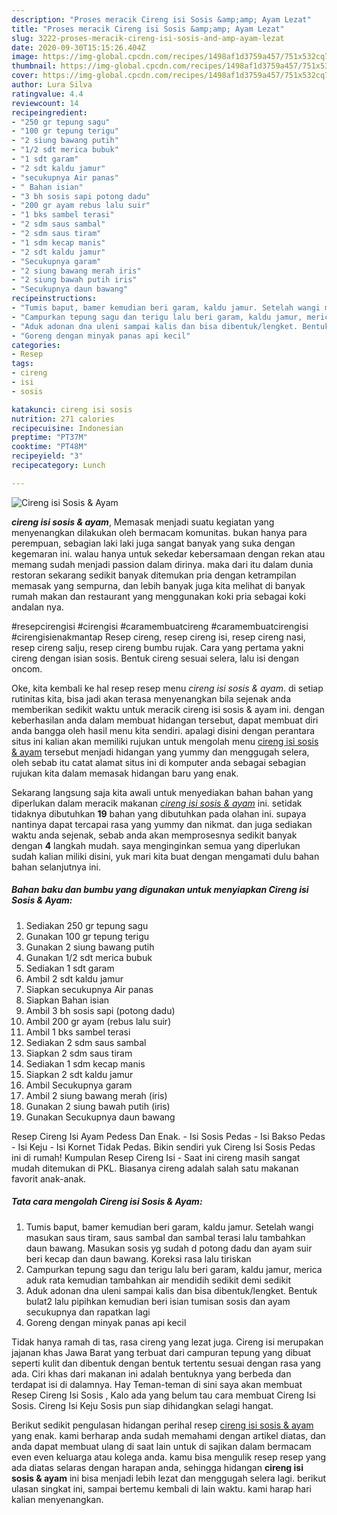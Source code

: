 ```yaml
---
description: "Proses meracik Cireng isi Sosis &amp;amp; Ayam Lezat"
title: "Proses meracik Cireng isi Sosis &amp;amp; Ayam Lezat"
slug: 3222-proses-meracik-cireng-isi-sosis-and-amp-ayam-lezat
date: 2020-09-30T15:15:26.404Z
image: https://img-global.cpcdn.com/recipes/1498af1d3759a457/751x532cq70/cireng-isi-sosis-ayam-foto-resep-utama.jpg
thumbnail: https://img-global.cpcdn.com/recipes/1498af1d3759a457/751x532cq70/cireng-isi-sosis-ayam-foto-resep-utama.jpg
cover: https://img-global.cpcdn.com/recipes/1498af1d3759a457/751x532cq70/cireng-isi-sosis-ayam-foto-resep-utama.jpg
author: Lura Silva
ratingvalue: 4.4
reviewcount: 14
recipeingredient:
- "250 gr tepung sagu"
- "100 gr tepung terigu"
- "2 siung bawang putih"
- "1/2 sdt merica bubuk"
- "1 sdt garam"
- "2 sdt kaldu jamur"
- "secukupnya Air panas"
- " Bahan isian"
- "3 bh sosis sapi potong dadu"
- "200 gr ayam rebus lalu suir"
- "1 bks sambel terasi"
- "2 sdm saus sambal"
- "2 sdm saus tiram"
- "1 sdm kecap manis"
- "2 sdt kaldu jamur"
- "Secukupnya garam"
- "2 siung bawang merah iris"
- "2 siung bawah putih iris"
- "Secukupnya daun bawang"
recipeinstructions:
- "Tumis baput, bamer kemudian beri garam, kaldu jamur. Setelah wangi masukan saus tiram, saus sambal dan sambal terasi lalu tambahkan daun bawang. Masukan sosis yg sudah d potong dadu dan ayam suir beri kecap dan daun bawang. Koreksi rasa lalu tiriskan"
- "Campurkan tepung sagu dan terigu lalu beri garam, kaldu jamur, merica aduk rata kemudian tambahkan air mendidih sedikit demi sedikit"
- "Aduk adonan dna uleni sampai kalis dan bisa dibentuk/lengket. Bentuk bulat2 lalu pipihkan kemudian beri isian tumisan sosis dan ayam secukupnya dan rapatkan lagi"
- "Goreng dengan minyak panas api kecil"
categories:
- Resep
tags:
- cireng
- isi
- sosis

katakunci: cireng isi sosis 
nutrition: 271 calories
recipecuisine: Indonesian
preptime: "PT37M"
cooktime: "PT48M"
recipeyield: "3"
recipecategory: Lunch

---
```



![Cireng isi Sosis &amp; Ayam](https://img-global.cpcdn.com/recipes/1498af1d3759a457/751x532cq70/cireng-isi-sosis-ayam-foto-resep-utama.jpg)

<b><i>cireng isi sosis &amp; ayam</i></b>, Memasak menjadi suatu kegiatan yang menyenangkan dilakukan oleh bermacam komunitas. bukan hanya para perempuan, sebagian laki laki juga sangat banyak yang suka dengan kegemaran ini. walau hanya untuk sekedar kebersamaan dengan rekan atau memang sudah menjadi passion dalam dirinya. maka dari itu dalam dunia restoran sekarang sedikit banyak ditemukan pria dengan ketrampilan memasak yang sempurna, dan lebih banyak juga kita melihat di banyak rumah makan dan restaurant yang menggunakan koki pria sebagai koki andalan nya.

#resepcirengisi #cirengisi #caramembuatcireng #caramembuatcirengisi #cirengisienakmantap Resep cireng, resep cireng isi, resep cireng nasi, resep cireng salju, resep cireng bumbu rujak. Cara yang pertama yakni cireng dengan isian sosis. Bentuk cireng sesuai selera, lalu isi dengan oncom.

Oke, kita kembali ke hal resep resep menu <i>cireng isi sosis &amp; ayam</i>. di setiap rutinitas kita, bisa jadi akan terasa menyenangkan bila sejenak anda memberikan sedikit waktu untuk meracik cireng isi sosis &amp; ayam ini. dengan keberhasilan anda dalam membuat hidangan tersebut, dapat membuat diri anda bangga oleh hasil menu kita sendiri. apalagi disini dengan perantara situs ini kalian akan memiliki rujukan untuk mengolah menu <u>cireng isi sosis &amp; ayam</u> tersebut menjadi hidangan yang yummy dan menggugah selera, oleh sebab itu catat alamat situs ini di komputer anda sebagai sebagian rujukan kita dalam memasak hidangan baru yang enak.


Sekarang langsung saja kita awali untuk menyediakan bahan bahan yang diperlukan dalam meracik makanan <u><i>cireng isi sosis &amp; ayam</i></u> ini. setidak tidaknya dibutuhkan <b>19</b> bahan yang dibutuhkan pada olahan ini. supaya nantinya dapat tercapai rasa yang yummy dan nikmat. dan juga sediakan waktu anda sejenak, sebab anda akan memprosesnya sedikit banyak dengan <b>4</b> langkah mudah. saya menginginkan semua yang diperlukan sudah kalian miliki disini, yuk mari kita buat dengan mengamati dulu bahan bahan selanjutnya ini.

<!--inarticleads1-->

##### Bahan baku dan bumbu yang digunakan untuk menyiapkan Cireng isi Sosis &amp; Ayam:

1. Sediakan 250 gr tepung sagu
1. Gunakan 100 gr tepung terigu
1. Gunakan 2 siung bawang putih
1. Gunakan 1/2 sdt merica bubuk
1. Sediakan 1 sdt garam
1. Ambil 2 sdt kaldu jamur
1. Siapkan secukupnya Air panas
1. Siapkan  Bahan isian
1. Ambil 3 bh sosis sapi (potong dadu)
1. Ambil 200 gr ayam (rebus lalu suir)
1. Ambil 1 bks sambel terasi
1. Sediakan 2 sdm saus sambal
1. Siapkan 2 sdm saus tiram
1. Sediakan 1 sdm kecap manis
1. Siapkan 2 sdt kaldu jamur
1. Ambil Secukupnya garam
1. Ambil 2 siung bawang merah (iris)
1. Gunakan 2 siung bawah putih (iris)
1. Gunakan Secukupnya daun bawang


Resep Cireng Isi Ayam Pedess Dan Enak. - Isi Sosis Pedas - Isi Bakso Pedas - Isi Keju - Isi Kornet Tidak Pedas. Bikin sendiri yuk Cireng Isi Sosis Pedas ini di rumah! Kumpulan Resep Cireng Isi - Saat ini cireng masih sangat mudah ditemukan di PKL. Biasanya cireng adalah salah satu makanan favorit anak-anak. 

<!--inarticleads2-->

##### Tata cara mengolah Cireng isi Sosis &amp; Ayam:

1. Tumis baput, bamer kemudian beri garam, kaldu jamur. Setelah wangi masukan saus tiram, saus sambal dan sambal terasi lalu tambahkan daun bawang. Masukan sosis yg sudah d potong dadu dan ayam suir beri kecap dan daun bawang. Koreksi rasa lalu tiriskan
1. Campurkan tepung sagu dan terigu lalu beri garam, kaldu jamur, merica aduk rata kemudian tambahkan air mendidih sedikit demi sedikit
1. Aduk adonan dna uleni sampai kalis dan bisa dibentuk/lengket. Bentuk bulat2 lalu pipihkan kemudian beri isian tumisan sosis dan ayam secukupnya dan rapatkan lagi
1. Goreng dengan minyak panas api kecil


Tidak hanya ramah di tas, rasa cireng yang lezat juga. Cireng isi merupakan jajanan khas Jawa Barat yang terbuat dari campuran tepung yang dibuat seperti kulit dan dibentuk dengan bentuk tertentu sesuai dengan rasa yang ada. Ciri khas dari makanan ini adalah bentuknya yang berbeda dan terdapat isi di dalamnya. Hay Teman-teman di sini saya akan membuat Resep Cireng Isi Sosis , Kalo ada yang belum tau cara membuat Cireng Isi Sosis. Cireng Isi Keju Sosis pun siap dihidangkan selagi hangat. 

Berikut sedikit pengulasan hidangan perihal resep <u>cireng isi sosis &amp; ayam</u> yang enak. kami berharap anda sudah memahami dengan artikel diatas, dan anda dapat membuat ulang di saat lain untuk di sajikan dalam bermacam even even keluarga atau kolega anda. kamu bisa mengulik resep resep yang ada diatas selaras dengan harapan anda, sehingga hidangan <b>cireng isi sosis &amp; ayam</b> ini bisa menjadi lebih lezat dan menggugah selera lagi. berikut ulasan singkat ini, sampai bertemu kembali di lain waktu. kami harap hari kalian menyenangkan.
